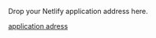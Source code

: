 Drop your Netlify application address here.

[application adress](graceful-bombolone-8d3c7d.netlify.app)
